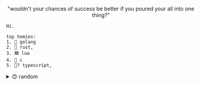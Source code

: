 <p align="center">
 "wouldn't your chances of success be better if you poured your all into one thing?"
</p>

```
Hi.

top homies:
1. 🔵 golang
2. 🦀 rust,
3. 🟦 lua
4. 🧱 c
5. 💙? typescript,
```

<details>
  <summary>😊 random</summary>
  <br>

![i love this](https://github.com/Tronikelis/Tronikelis/assets/56039679/0664e5a7-32bf-41a7-83d2-56bcece0b85c)

  <br>

![javascript i just love you man](https://github.com/Tronikelis/Tronikelis/assets/56039679/3b8d1803-6a90-4244-8aaa-d2575a9e8f9b)

  <br>

![nvim is superior](https://github.com/Tronikelis/Tronikelis/assets/56039679/1ac47e0e-dbee-4888-a182-1311eae044fa)

<br>

![damn](https://github.com/user-attachments/assets/b0a1790a-24c0-4562-8ab2-fcca5bacdf63)


</details>
